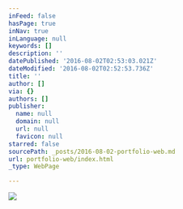 ```yaml
---
inFeed: false
hasPage: true
inNav: true
inLanguage: null
keywords: []
description: ''
datePublished: '2016-08-02T02:53:03.021Z'
dateModified: '2016-08-02T02:52:53.736Z'
title: ''
author: []
via: {}
authors: []
publisher:
  name: null
  domain: null
  url: null
  favicon: null
starred: false
sourcePath: _posts/2016-08-02-portfolio-web.md
url: portfolio-web/index.html
_type: WebPage

---
```

![](https://the-grid-user-content.s3-us-west-2.amazonaws.com/885d84f1-666c-487b-9ad0-6c05fd9f759a.png)